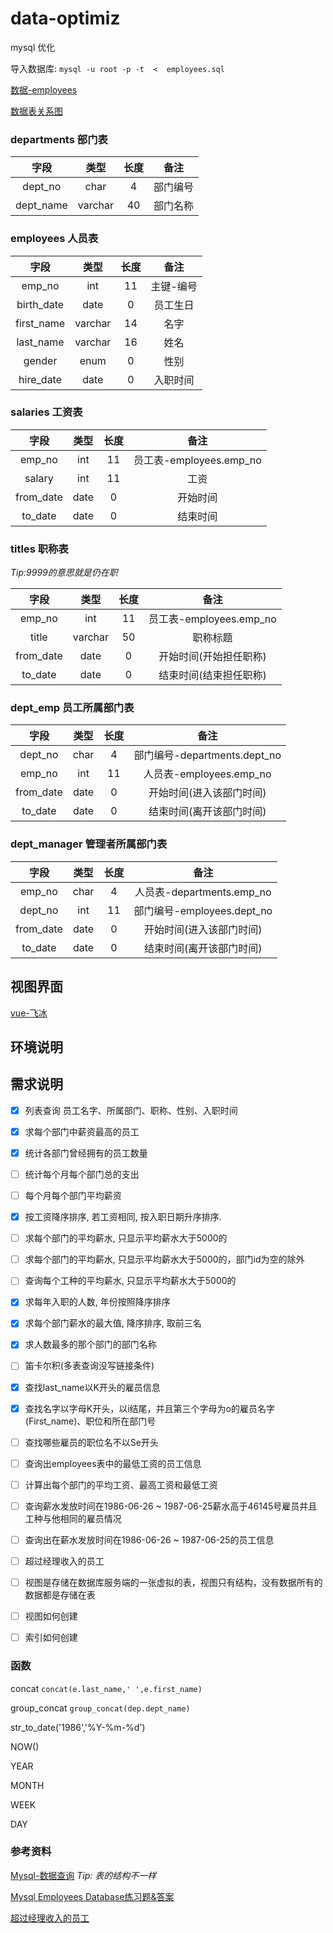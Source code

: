 # data-optimiz

mysql 优化

导入数据库: `mysql -u root -p -t  <  employees.sql`

[数据-employees](https://github.com/datacharmer/test_db)

[数据表关系图](https://dev.mysql.com/doc/employee/en/sakila-structure.html)


### departments 部门表

| 字段 | 类型 | 长度 | 备注 |
|:---:|:-----:|:----:|:---:|
| dept_no | char | 4 | 部门编号 | 
| dept_name | varchar | 40 | 部门名称 |

### employees 人员表

| 字段 | 类型 | 长度 | 备注 |
|:---:|:-----:|:----:|:---:|
| emp_no | int | 11 | 主键-编号 |
| birth_date | date | 0 | 员工生日 |
| first_name | varchar | 14 | 名字 |
| last_name | varchar | 16 | 姓名 | 
| gender | enum | 0 | 性别 |
| hire_date | date | 0 | 入职时间 | 

### salaries 工资表

| 字段 | 类型 | 长度 | 备注 |
|:---:|:-----:|:----:|:---:|
| emp_no | int | 11 | 员工表-employees.emp_no |
| salary | int | 11 | 工资 | 
| from_date | date | 0 | 开始时间 | 
| to_date | date | 0 | 结束时间 |

### titles 职称表

*Tip:9999的意思就是仍在职*

| 字段 | 类型 | 长度 | 备注 |
|:---:|:-----:|:----:|:---:|
| emp_no | int | 11 | 员工表-employees.emp_no |
| title | varchar | 50 | 职称标题 |
| from_date | date | 0 | 开始时间(开始担任职称) |
| to_date | date | 0 | 结束时间(结束担任职称) |

### dept_emp 员工所属部门表

| 字段 | 类型 | 长度 | 备注 |
|:---:|:-----:|:----:|:---:|
| dept_no | char | 4 | 部门编号-departments.dept_no|
| emp_no | int | 11 | 人员表-employees.emp_no |
| from_date | date | 0 | 开始时间(进入该部门时间) |
| to_date | date | 0 | 结束时间(离开该部门时间) |

### dept_manager 管理者所属部门表

| 字段 | 类型 | 长度 | 备注 |
|:---:|:-----:|:----:|:---:|
| emp_no | char | 4 |  人员表-departments.emp_no|
| dept_no | int | 11 | 部门编号-employees.dept_no |
| from_date | date | 0 | 开始时间(进入该部门时间) |
| to_date | date | 0 | 结束时间(离开该部门时间) |

## 视图界面

[vue-飞冰](https://github.com/alibaba/ice)

## 环境说明


## 需求说明

- [x] 列表查询 员工名字、所属部门、职称、性别、入职时间
- [x] 求每个部门中薪资最高的员工
- [x] 统计各部门曾经拥有的员工数量
- [ ] 统计每个月每个部门总的支出
- [ ] 每个月每个部门平均薪资
- [x] 按工资降序排序, 若工资相同, 按入职日期升序排序. 
- [ ] 求每个部门的平均薪水, 只显示平均薪水大于5000的
- [ ] 求每个部门的平均薪水, 只显示平均薪水大于5000的，部门id为空的除外
- [ ] 查询每个工种的平均薪水, 只显示平均薪水大于5000的
- [x] 求每年入职的人数, 年份按照降序排序
- [x] 求每个部门薪水的最大值, 降序排序, 取前三名
- [x] 求人数最多的那个部门的部门名称
- [ ] 笛卡尔积(多表查询没写链接条件)
- [x] 查找last_name以K开头的雇员信息
- [x] 查找名字以字母K开头，以i结尾，并且第三个字母为o的雇员名字(First_name)、职位和所在部门号
- [ ] 查找哪些雇员的职位名不以Se开头
- [ ] 查询出employees表中的最低工资的员工信息
- [ ] 计算出每个部门的平均工资、最高工资和最低工资
- [ ] 查询薪水发放时间在1986-06-26 ~ 1987-06-25薪水高于46145号雇员并且工种与他相同的雇员情况
- [ ] 查询出在薪水发放时间在1986-06-26 ~ 1987-06-25的员工信息
- [ ] 超过经理收入的员工

- [ ] 视图是存储在数据库服务端的一张虚拟的表，视图只有结构，没有数据所有的数据都是存储在表
- [ ] 视图如何创建
- [ ] 索引如何创建

### 函数

concat `concat(e.last_name,' ',e.first_name)`

group_concat `group_concat(dep.dept_name)`

str_to_date('1986','%Y-%m-%d') 

NOW()

YEAR

MONTH

WEEK

DAY

### 参考资料

[Mysql-数据查询](https://blog.51cto.com/weijiancheng/1700535) *Tip: 表的结构不一样*

[Mysql Employees Database练习题&答案](http://t.cn/EiVd3xg)

[超过经理收入的员工](http://t.cn/EiVeXqn)